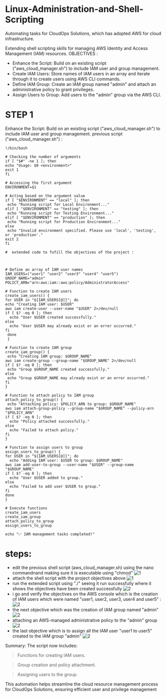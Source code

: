 # Linux-Administration-and-Shell-Scripting
Automating tasks for  CloudOps Solutions, which has adopted AWS for cloud infrastructure.

Extending shell scripting skills for managing AWS Identity and Access Management (IAM) resources. 
OBJECTIVES :
* Enhance the Script: Build on an existing script ("aws_cloud_manager.sh") to include IAM user and group management.
* Create IAM Users: Store names of IAM users in an array and iterate through it to create users using AWS CLI commands.
* Define IAM Group: Create an IAM group named "admin" and attach an administrative policy to grant privileges.
* Assign Users to Group: Add users to the "admin" group via the AWS CLI.

# STEP 1
Enhance the Script: Build on an existing script ("aws_cloud_manager.sh") to include IAM user and group management.
previous script  ("aws_cloud_manager.sh") :
  
    !/bin/bash

    # Checking the number of arguments
    if [ "$#" -ne 1 ]; then
    echo "Usage: $0 <environment>"
    exit 1
    fi

    # Accessing the first argument
    ENVIRONMENT=$1

    # Acting based on the argument value
    if [ "$ENVIRONMENT" == "local" ]; then
     echo "Running script for Local Environment..."
    elif [ "$ENVIRONMENT" == "testing" ]; then
     echo "Running script for Testing Environment..."
    elif [ "$ENVIRONMENT" == "production" ]; then
     echo "Running script for Production Environment..."
    else
     echo "Invalid environment specified. Please use 'local', 'testing', or 'production'."
    exit 2
    fi

    #  extended code to fufill the objectives of the project :

    

    # Define an array of IAM user names
    IAM_USERS=("user1" "user2" "user3" "user4" "user5")
    GROUP_NAME="admin"
    POLICY_ARN="arn:aws:iam::aws:policy/AdministratorAccess"

    # Function to create IAM users
    create_iam_users() {
    for USER in "${IAM_USERS[@]}"; do
    echo "Creating IAM user: $USER"
    aws iam create-user --user-name "$USER" 2>/dev/null
    if [ $? -eq 0 ]; then
      echo "User $USER created successfully."
    else
      echo "User $USER may already exist or an error occurred."
    fi
     done
     }

    # Function to create IAM group
    create_iam_group() {
     echo "Creating IAM group: $GROUP_NAME"
    aws iam create-group --group-name "$GROUP_NAME" 2>/dev/null
    if [ $? -eq 0 ]; then
     echo "Group $GROUP_NAME created successfully."
    else
     echo "Group $GROUP_NAME may already exist or an error occurred."
    fi
    }

    # Function to attach policy to IAM group
    attach_policy_to_group() {
     echo "Attaching policy: $POLICY_ARN to group: $GROUP_NAME"
    aws iam attach-group-policy --group-name "$GROUP_NAME" --policy-arn "$POLICY_ARN"
    if [ $? -eq 0 ]; then
      echo "Policy attached successfully."
    else
      echo "Failed to attach policy."
    fi
    }

    # Function to assign users to group
    assign_users_to_group() {
    for USER in "${IAM_USERS[@]}"; do
      echo "Adding IAM user: $USER to group: $GROUP_NAME"
    aws iam add-user-to-group --user-name "$USER" --group-name "$GROUP_NAME"
    if [ $? -eq 0 ]; then
      echo "User $USER added to group."
    else
      echo "Failed to add user $USER to group."
    fi
    done
    }

    # Execute functions
    create_iam_users
    create_iam_group
    attach_policy_to_group
    assign_users_to_group

    echo "✅ IAM management tasks completed!"


# steps:
* edit the previous shell script (aws_cloud_manager.sh) using the nano commandnand making sure it is executable using "chmod"
![1](./img/1A.png)
* attach the shell script with the project objectives above
![1](./img/1B.png)
* run the extended script using "./" seeing it run successfully where it shows the objectives have been created successfully
![2](./img/2.png)
* i go and verify the objectives on the AWS console which is the creation of IAM users which were named "user1, user2, user3, user4 and user5" :
![2](./img/2a.png)
* the next objective which was the creation of IAM group named "admin" 
![2](./img/2b1.png)
* attaching an AWS-managed administrative policy to the "admin" group
![2](./img/2c.png)
* the last objective which is to assign all the IAM user "user1 to user5" created to the IAM group "admin"
![2](./img/2b.png)

Summary:
 The script now includes:
> Functions for creating IAM users.

> Group creation and policy attachment.

> Assigning users to the group.

This automation helps streamline the cloud resource management process for CloudOps Solutions, ensuring efficient user and privilege management